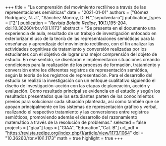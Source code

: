 +++
title = "La comprensión del movimiento rectilíneo a través de las representaciones semióticas"
date = "2021-01-01"
authors = ["Gómez Rodríguez, N. J.", "Sánchez Monroy, D. H.","sepulveda-o"]
publication_types = ["2"]
publication = "*Revista Boletín Redipe*, **10**(1),195-204. doi:10.36260/rbr.v10i1.1173"
abstract = "Se presenta en el documento una experiencia de aula, resultado de un trabajo de investigación enfocado en exteriorizar el uso de la teoría de las representaciones semióticas para la enseñanza y aprendizaje del movimiento rectilíneo, con el fin analizar las actividades cognitivas de tratamiento y conversión realizadas por los estudiantes con el objetivo de lograr una mejor comprensión del objeto de estudio. En ese sentido, se diseñaron e implementaron situaciones creando condiciones para la realización de los procesos de formación, tratamiento y conversión entre los diferentes registros de representación semiótica, según la teoría de los registros de representación. Para el desarrollo del estudio se realizó la investigación con un enfoque cualitativo siguiendo el diseño de investigación-acción con las etapas de planeación, acción y evaluación. Como resultado principal se evidencia en el estudio y según los resultados presentados que los estudiantes parten de los conocimientos previos para solucionar cada situación planteada, así como también que se apoyan principalmente en los sistemas de representación gráfico y verbal, realizando el respectivo tratamiento y las conversiones entre registros semióticos, promoviendo además el desarrollo del razonamiento matemático a través de la resolución de problemas."
selected = false
projects = ["giaa"]
tags = ["GIAA", "Education","Cat. B"]
url_pdf = "https://revista.redipe.org/index.php/1/article/view/1173/1064"
doi = "10.36260/rbr.v10i1.1173"
math = true
highlight = true
+++
